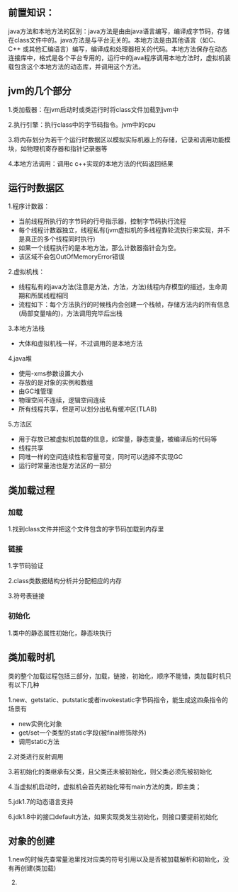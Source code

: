 ## 前置知识：

java方法和本地方法的区别：java方法是由由java语言编写，编译成字节码，存储在class文件中的。java方法是与平台无关的。本地方法是由其他语言（如C、C++ 或其他汇编语言）编写，编译成和处理器相关的代码。本地方法保存在动态连接库中，格式是各个平台专用的，运行中的java程序调用本地方法时，虚拟机装载包含这个本地方法的动态库，并调用这个方法。

## jvm的几个部分

1.类加载器：在jvm启动时或类运行时将class文件加载到jvm中

2.执行引擎：执行class中的字节码指令。jvm中的cpu

3.将内存划分为若干个运行时数据区以模拟实际机器上的存储，记录和调用功能模块，如物理机寄存器和指针记录器等

4.本地方法调用：调用c c++实现的本地方法的代码返回结果

## 运行时数据区

1.程序计数器：
  - 当前线程所执行的字节码的行号指示器，控制字节码执行流程
  - 每个线程计数器独立，线程私有(jvm虚拟机的多线程靠轮流执行来实现，并不是真正的多个线程同时执行)
  - 如果一个线程执行的是本地方法，那么计数器指针会为空。
  - 该区域不会包OutOfMemoryError错误

2.虚拟机栈：
  - 线程私有的java方法(注意是方法，方法，方法)线程内存模型的描述，生命周期和所属线程相同
  - 流程如下：每个方法执行的时候栈内会创建一个栈帧，存储方法内的所有信息(局部变量啥的)，方法调用完毕后出栈
  
3.本地方法栈
  - 大体和虚拟机栈一样，不过调用的是本地方法
  
4.java堆
  - 使用-xms参数设置大小
  - 存放的是对象的实例和数组
  - 由GC堆管理
  - 物理空间不连续，逻辑空间连续
  - 所有线程共享，但是可以划分出私有缓冲区(TLAB)

5.方法区
  - 用于存放已被虚拟机加载的信息，如常量，静态变量，被编译后的代码等
  - 线程共享
  - 同堆一样的空间连续性和容量可变，同时可以选择不实现GC
  - 运行时常量池也是方法区的一部分
  
## 类加载过程

### 加载

1.找到class文件并把这个文件包含的字节码加载到内存里

### 链接

1.字节码验证

2.class类数据结构分析并分配相应的内存

3.符号表链接

### 初始化

1.类中的静态属性初始化，静态块执行

## 类加载时机

类的整个加载过程包括三部分，加载，链接，初始化，顺序不能错，类加载时机只有以下几种

1.new、getstatic、putstatic或者invokestatic字节码指令，能生成这四条指令的场景有
  - new实例化对象
  - get/set一个类型的static字段(被final修饰除外)
  - 调用static方法
  
2.对类进行反射调用

3.若初始化的类继承有父类，且父类还未被初始化，则父类必须先被初始化

4.当虚拟机启动时，虚拟机会首先初始化带有main方法的类，即主类； 

5.jdk1.7的动态语言支持

6.jdk1.8中的接口default方法，如果实现类发生初始化，则接口要提前初始化

##
  
## 对象的创建

  1.new的时候先查常量池里找对应类的符号引用以及是否被加载解析和初始化，没有再创建(类加载)
  
  2.
